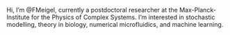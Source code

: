  Hi, I’m @FMeigel, currently a postdoctoral researcher at the Max-Planck-Institute for the Physics of Complex Systems.
 I’m interested in stochastic modelling, theory in biology, numerical microfluidics, and machine learning.
